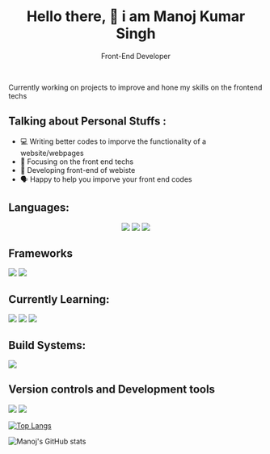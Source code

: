 <h1 align="center">Hello there, 👋 i am Manoj Kumar Singh</h1>
<p align="center">Front-End Developer</p><br>
<p>Currently working on projects to improve and hone my skills on the frontend techs</p>
<h2>Talking about Personal Stuffs : </h2>
<ul>
  <li>💻 Writing better codes to imporve the functionality of a website/webpages</li>
  <li>🎯 Focusing on the front end techs</li>
  <li>🥅 Developing front-end of webiste</li>
  <li>🗣️ Happy to help you imporve your front end codes</li>
</ul>
<h2>Languages:</h2>
<div align="center">
    <a>
      <img src="https://img.shields.io/badge/html5-%23E34F26.svg?style=for-the-badge&logo=html5&logoColor=white"/>
    </a>  
    <a>
      <img src="https://img.shields.io/badge/css3-%231572B6.svg?style=for-the-badge&logo=css3&logoColor=white"/>
    </a>
    <a>
      <img src="https://img.shields.io/badge/javascript-%23323330.svg?style=for-the-badge&logo=javascript&logoColor=%23F7DF1E"/>
    </a>
</div>

<h2>Frameworks</h2>
 <a>
      <img src="https://img.shields.io/badge/react-%2320232a.svg?style=for-the-badge&logo=react&logoColor=%2361DAFB"/>
 </a>
 <a>
   <img src="https://img.shields.io/badge/angular-%23DD0031.svg?style=for-the-badge&logo=angular&logoColor=white" />
 </a>
<h2>Currently Learning:</h2>
<div>
  <a>
    <img src="https://img.shields.io/badge/jquery-%230769AD.svg?style=for-the-badge&logo=jquery&logoColor=white"/>
  </a>
    <a>
      <img src="https://img.shields.io/badge/redux-%23593d88.svg?style=for-the-badge&logo=redux&logoColor=white"/>
    </a>
    <a>
      <img src="https://img.shields.io/badge/React_Router-CA4245?style=for-the-badge&logo=react-router&logoColor=white"/>
    </a>
</div>
<h2>Build Systems:</h2>
<a>
  <img src="https://img.shields.io/badge/webpack-%238DD6F9.svg?style=for-the-badge&logo=webpack&logoColor=black"/>
</a>
<h2>Version controls and Development tools</h2>
<div>
  <a>
  <img src="https://img.shields.io/badge/github-%23121011.svg?style=for-the-badge&logo=github&logoColor=white"/>
</a>
  <a>
  <img src="https://img.shields.io/badge/Visual%20Studio%20Code-0078d7.svg?style=for-the-badge&logo=visual-studio-code&logoColor=white"/>
</a>
</div>

[![Top Langs](https://github-readme-stats.vercel.app/api/top-langs/?username=dev-mksingh&layout=donut-vertical)](https://github.com/dev-mksingh/github-readme-stats)


![Manoj's GitHub stats](https://github-readme-stats.vercel.app/api?username=dev-mksingh&show_icons=true&theme=radical)
